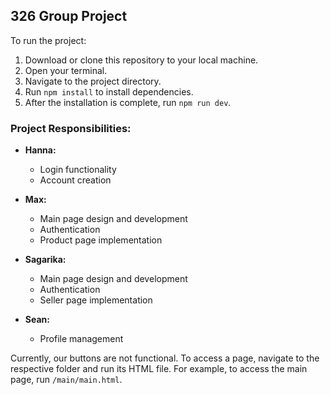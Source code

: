 ## 326 Group Project

To run the project:

1. Download or clone this repository to your local machine.
2. Open your terminal.
3. Navigate to the project directory.
4. Run `npm install` to install dependencies.
5. After the installation is complete, run `npm run dev`.

### Project Responsibilities:

- **Hanna:**
  - Login functionality
  - Account creation

- **Max:**
  - Main page design and development
  - Authentication
  - Product page implementation

- **Sagarika:**
  - Main page design and development
  - Authentication
  - Seller page implementation

- **Sean:**
  - Profile management
 
Currently, our buttons are not functional. To access a page, navigate to the respective folder and run its HTML file. For example, to access the main page, run `/main/main.html`.


